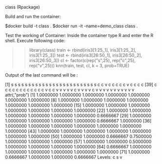class (Rpackage)

Build and run the container:

$docker build -t class .
$docker run -it -name=demo_class class .

Test the working of Container:
Inside the container type R and enter the R shell. Execute following code:

>> library(class)
>> train <- rbind(iris3[1:25,,1], iris3[1:25,,2], iris3[1:25,,3])
>> test <- rbind(iris3[26:50,,1], iris3[26:50,,2], iris3[26:50,,3])
>> cl <- factor(c(rep("s",25), rep("c",25), rep("v",25)))
>> knn(train, test, cl, k = 3, prob=TRUE)

Output of the last command will be :

 [1] s s s s s s s s s s s s s s s s s s s s s s s s s c c v c c c c c v c c c c
[39] c c c c c c c c c c c c v c c v v v v v c v v v v c v v v v v v v v v v v
attr(,"prob")
 [1] 1.0000000 1.0000000 1.0000000 1.0000000 1.0000000 1.0000000 1.0000000
 [8] 1.0000000 1.0000000 1.0000000 1.0000000 1.0000000 1.0000000 1.0000000
[15] 1.0000000 1.0000000 1.0000000 1.0000000 1.0000000 1.0000000 1.0000000
[22] 1.0000000 1.0000000 1.0000000 1.0000000 1.0000000 1.0000000 0.6666667
[29] 1.0000000 1.0000000 1.0000000 1.0000000 1.0000000 0.6666667 1.0000000
[36] 1.0000000 1.0000000 1.0000000 1.0000000 1.0000000 1.0000000 1.0000000
[43] 1.0000000 1.0000000 1.0000000 1.0000000 1.0000000 1.0000000 1.0000000
[50] 1.0000000 1.0000000 0.6666667 0.7500000 1.0000000 1.0000000 1.0000000
[57] 1.0000000 1.0000000 0.5000000 1.0000000 1.0000000 1.0000000 1.0000000
[64] 0.6666667 1.0000000 1.0000000 1.0000000 1.0000000 1.0000000 1.0000000
[71] 1.0000000 0.6666667 1.0000000 1.0000000 0.6666667
Levels: c s v
